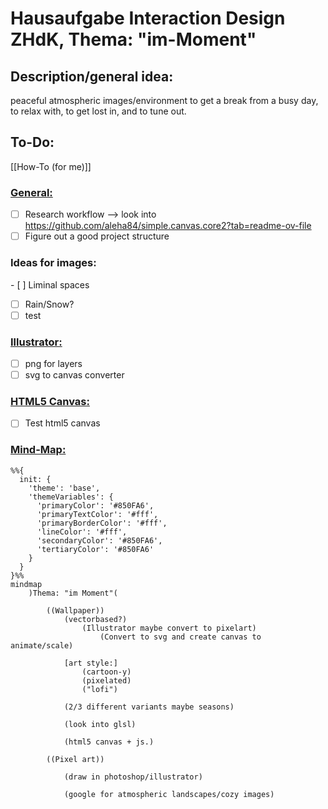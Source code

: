 # Hausaufgabe Interaction Design ZHdK, Thema: "im-Moment"

## Description/general idea:

peaceful atmospheric images/environment to get a break from a busy day, to relax with, to get lost in, and to tune out. 

## To-Do:

[[How-To (for me)]]

### <ins>General:</ins>
- [ ] Research workflow --> look into https://github.com/aleha84/simple.canvas.core2?tab=readme-ov-file
- [ ] Figure out a good project structure

### Ideas for images:
- [ ] Liminal spaces
- [ ] Rain/Snow?
- [ ] test

### <ins>Illustrator:</ins>
- [ ] png for layers
- [ ] svg to canvas converter

### <ins>HTML5 Canvas:</ins>
- [ ] Test html5 canvas

### <ins>Mind-Map:</ins>

```mermaid
%%{
  init: {
    'theme': 'base',
    'themeVariables': {
      'primaryColor': '#850FA6',
      'primaryTextColor': '#fff',
      'primaryBorderColor': '#fff',
      'lineColor': '#fff',
      'secondaryColor': '#850FA6',
      'tertiaryColor': '#850FA6'
    }
  }
}%%
mindmap
    )Thema: "im Moment"(

        ((Wallpaper))
            (vectorbased?)
                (Illustrator maybe convert to pixelart)
                    (Convert to svg and create canvas to animate/scale)

            [art style:] 
                (cartoon-y)
                (pixelated)
                ("lofi")

            (2/3 different variants maybe seasons)

            (look into glsl)

            (html5 canvas + js.)

        ((Pixel art))

            (draw in photoshop/illustrator)

            (google for atmospheric landscapes/cozy images)


```